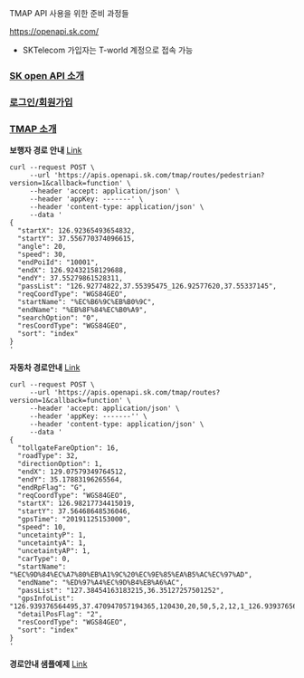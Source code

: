 TMAP API 사용을 위한 준비 과정들

https://openapi.sk.com/

* SKTelecom 가입자는 T-world 계정으로 접속 가능

### [SK open API 소개](https://skopenapi.readme.io/reference/%EC%86%8C%EA%B0%9C)

### [로그인/회원가입](https://skopenapi.readme.io/reference/%EB%A1%9C%EA%B7%B8%EC%9D%B8%ED%9A%8C%EC%9B%90%EA%B0%80%EC%9E%85)

### [TMAP 소개](https://skopenapi.readme.io/reference/t-map-%EC%86%8C%EA%B0%9C)


**보행자 경로 안내** [Link](https://skopenapi.readme.io/reference/%EB%B3%B4%ED%96%89%EC%9E%90-%EA%B2%BD%EB%A1%9C%EC%95%88%EB%82%B4)

```
curl --request POST \
     --url 'https://apis.openapi.sk.com/tmap/routes/pedestrian?version=1&callback=function' \
     --header 'accept: application/json' \
     --header 'appKey: -------' \
     --header 'content-type: application/json' \
     --data '
{
  "startX": 126.92365493654832,
  "startY": 37.556770374096615,
  "angle": 20,
  "speed": 30,
  "endPoiId": "10001",
  "endX": 126.92432158129688,
  "endY": 37.55279861528311,
  "passList": "126.92774822,37.55395475_126.92577620,37.55337145",
  "reqCoordType": "WGS84GEO",
  "startName": "%EC%B6%9C%EB%B0%9C",
  "endName": "%EB%8F%84%EC%B0%A9",
  "searchOption": "0",
  "resCoordType": "WGS84GEO",
  "sort": "index"
}
'
```

**자동차 경로안내** [Link](https://skopenapi.readme.io/reference/%EC%9E%90%EB%8F%99%EC%B0%A8-%EA%B2%BD%EB%A1%9C%EC%95%88%EB%82%B4)

```
curl --request POST \
     --url 'https://apis.openapi.sk.com/tmap/routes?version=1&callback=function' \
     --header 'accept: application/json' \
     --header 'appKey: -------'' \
     --header 'content-type: application/json' \
     --data '
{
  "tollgateFareOption": 16,
  "roadType": 32,
  "directionOption": 1,
  "endX": 129.07579349764512,
  "endY": 35.17883196265564,
  "endRpFlag": "G",
  "reqCoordType": "WGS84GEO",
  "startX": 126.98217734415019,
  "startY": 37.56468648536046,
  "gpsTime": "20191125153000",
  "speed": 10,
  "uncetaintyP": 1,
  "uncetaintyA": 1,
  "uncetaintyAP": 1,
  "carType": 0,
  "startName": "%EC%9D%84%EC%A7%80%EB%A1%9C%20%EC%9E%85%EA%B5%AC%EC%97%AD",
  "endName": "%ED%97%A4%EC%9D%B4%EB%A6%AC",
  "passList": "127.38454163183215,36.35127257501252",
  "gpsInfoList": "126.939376564495,37.470947057194365,120430,20,50,5,2,12,1_126.939376564495,37.470947057194365,120430,20,50,5,2,12,1",
  "detailPosFlag": "2",
  "resCoordType": "WGS84GEO",
  "sort": "index"
}
'
```

**경로안내 샘플예제** [Link](https://skopenapi.readme.io/reference/%EA%B2%BD%EB%A1%9C%EC%95%88%EB%82%B4-%EC%83%98%ED%94%8C%EC%98%88%EC%A0%9C)
